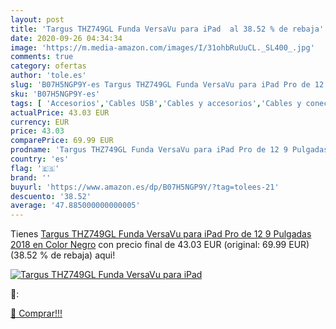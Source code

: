 ```yaml
---
layout: post
title: 'Targus THZ749GL Funda VersaVu para iPad  al 38.52 % de rebaja'
date: 2020-09-26 04:34:34
image: 'https://m.media-amazon.com/images/I/31ohbRuUuCL._SL400_.jpg'
comments: true
category: ofertas
author: 'tole.es'
slug: 'B07H5NGP9Y-es Targus THZ749GL Funda VersaVu para iPad Pro de 12 9...'
sku: 'B07H5NGP9Y-es'
tags: [ 'Accesorios','Cables USB','Cables y accesorios','Cables y conectores','Informática','ipad', ]
actualPrice: 43.03 EUR
currency: EUR
price: 43.03
comparePrice: 69.99 EUR
prodname: 'Targus THZ749GL Funda VersaVu para iPad Pro de 12 9 Pulgadas  2018  en Color Negro'
country: 'es'
flag: '🇪🇸'
brand: ''
buyurl: 'https://www.amazon.es/dp/B07H5NGP9Y/?tag=tolees-21'
descuento: '38.52'
average: '47.885000000000005'
---
```


Tienes [Targus THZ749GL Funda VersaVu para iPad Pro de 12 9 Pulgadas  2018  en Color Negro](https://www.amazon.es/dp/B07H5NGP9Y/?tag=tolees-21) con precio final de  43.03 EUR (original: 69.99 EUR) (38.52 %  de rebaja) aqui!

[![Targus THZ749GL Funda VersaVu para iPad ](https://m.media-amazon.com/images/I/31ohbRuUuCL._SL400_.jpg)](https://www.amazon.es/dp/B07H5NGP9Y/?tag=tolees-21)

🔎:


[🛒 Comprar!!!](https://www.amazon.es/dp/B07H5NGP9Y/?tag=tolees-21)
